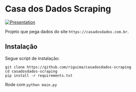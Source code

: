 # Casa dos Dados Scraping

[![Presentation](https://99freelas.s3-sa-east-1.amazonaws.com/portfolios/imagens/original/1641617/3f936c79-1528-4272-9abf-4659af46a231/screenshot2.png?id=4058901&token=3f936c79-1528-4272-9abf-4659af46a231&nome=screenshot2&type=.png)](https://youtu.be/ItflO9RuM38)

Projeto que pega dados do site `https://casadosdados.com.br`.

## Instalação

Segue script de instalação:

```
git clone https://github.com/riguima/casadosdados-scraping
cd casadosdados-scraping
pip install -r requirements.txt
```

Rode com `python main.py`
